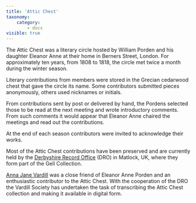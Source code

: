 ```yaml
---
title: 'Attic Chest'
taxonomy:
    category:
        - docs
visible: true
---
```


The Attic Chest was a literary circle hosted by William Porden and his daughter Eleanor Anne at their home in Berners Street, London. For approximately ten years, from 1808 to 1818, the circle met twice a month during the winter season. 

Literary contributions from members were stored in the Grecian cedarwood chest that gave the circle its name. Some contributors submitted pieces anonymously, others used nicknames or initials. 

From contributions sent by post or delivered by hand, the Pordens selected those to be read at the next meeting and wrote introductory comments. From such comments it would appear that Eleanor Anne chaired the meetings and read out the contributions.

At the end of each season contributors were invited to acknowledge their works.

Most of the Attic Chest contributions have been preserved and are currently held by the [Derbyshire Record Office](https://www.derbyshire.gov.uk/leisure/record-office/derbyshire-record-office.aspx) (DRO) in Matlock, UK, where they form part of the Gell Collection. 

[Anna Jane Vardill](https://vardill.org) was a close friend of Eleanor Anne Porden and an enthusiastic contributor to the Attic Chest. With the cooperation of the DRO the Vardill Society has undertaken the task of transcribing the Attic Chest collection and making it available in digital form. 

